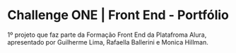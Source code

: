 # Challenge ONE | Front End - Portfólio

1º projeto que faz parte da Formação Front End da Platafroma Alura, apresentado por Guilherme Lima, Rafaella Ballerini e Monica Hillman.
